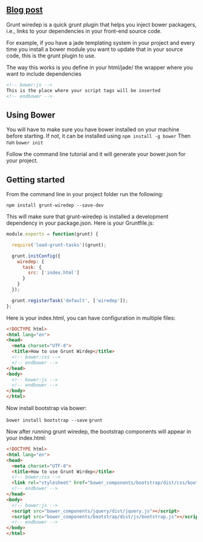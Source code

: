 ## [Blog post](http://grunt-tasks.com/grunt-wiredep/ "grunt wiredep")

Grunt wiredep is a quick grunt plugin that helps you inject bower packagers, i.e., links to your dependencies in your front-end source code.

For example, if you have a jade templating system in your project and every time you install a bower module you want to update that in your source code, this is the grunt plugin to use.

The way this works is you define in your html/jade/<insert templating engine> the wrapper where you want to include dependencies

```html
<!-- bower:js -->
This is the place where your script tags will be inserted
<!-- endbower -->
```

## Using Bower

You will have to make sure you have bower installed on your machine before starting.
If not, it can be installed using `npm install -g bower`
Then run `bower init`

Follow the command line tutorial and it will generate your bower.json for your project.

## Getting started

From the command line in your project folder run the following:

`npm install grunt-wiredep --save-dev`

This will make sure that grunt-wiredep is installed a development dependency in your package.json.
Here is your Gruntfile.js:
```js
module.exports = function(grunt) {

  require('load-grunt-tasks')(grunt);

  grunt.initConfig({
    wiredep: {
      task: {
        src: ['index.html']
      }
    }
  });

  grunt.registerTask('default', ['wiredep']);
};
```

Here is your index.html, you can have configuration in multiple files:

```html
<!DOCTYPE html>
<html lang="en">
<head>
  <meta charset="UTF-8">
  <title>How to use Grunt Wirdep</title>
  <!-- bower:css -->
  <!-- endbower -->
</head>
<body>
  <!-- bower:js -->
  <!-- endbower -->
</body>
</html>
```

Now install bootstrap via bower:

`bower install bootstrap --save`
`grunt`

Now after running grunt wiredep, the bootstrap components will appear in your index.html:

```html
<!DOCTYPE html>
<html lang="en">
<head>
  <meta charset="UTF-8">
  <title>How to use Grunt Wirdep</title>
  <!-- bower:css -->
  <link rel="stylesheet" href="bower_components/bootstrap/dist/css/bootstrap.css" />
  <!-- endbower -->
</head>
<body>
  <!-- bower:js -->
  <script src="bower_components/jquery/dist/jquery.js"></script>
  <script src="bower_components/bootstrap/dist/js/bootstrap.js"></script>
  <!-- endbower -->
</body>
</html>
```